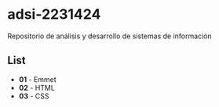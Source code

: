 # adsi-2231424
Repositorio de análisis y desarrollo de sistemas de información 
## List
- **01** - Emmet
- **02** - HTML
- **03** - CSS